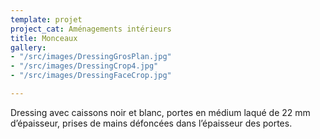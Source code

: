 ```yaml
---
template: projet
project_cat: Aménagements intérieurs
title: Monceaux
gallery:
- "/src/images/DressingGrosPlan.jpg"
- "/src/images/DressingCrop4.jpg"
- "/src/images/DressingFaceCrop.jpg"

---
```

Dressing avec caissons noir et blanc, portes en médium laqué de 22 mm d’épaisseur, prises de mains défoncées dans l’épaisseur des portes.